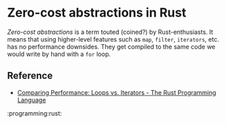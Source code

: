 # Zero-cost abstractions in Rust

*Zero-cost abstractions* is a term touted (coined?) by Rust-enthusiasts. It means that using higher-level features such as `map`, `filter`, `iterators`, etc. has no performance downsides. They get compiled to the same code we would write by hand with a `for` loop.

## Reference

* [Comparing Performance: Loops vs. Iterators - The Rust Programming Language](https://doc.rust-lang.org/book/ch13-04-performance.html)

:programming:rust:
